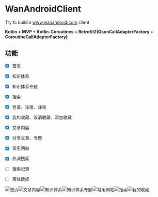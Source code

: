 # WanAndroidClient
Try to build a www.wanandroid.com client

**Kotlin + MVP + Kotlin-Coroutines + Retrofit2(GsonCallAdapterFactory + CoroutineCallAdapterFactory)**

## 功能
- [x] 首页
- [x] 知识体系
- [x] 知识体系专题
- [x] 搜索
- [x] 登录、注册、注销
- [x] 我的收藏、取消收藏、添加收藏
- [x] 文章内容
- [x] 分享文章、专题
- [x] 常用网站
- [x] 热词搜索
- [ ] 搜索记录
- [ ] 离线数据


![首页](http://ovlhlis72.bkt.clouddn.com/17-12-26/40547997.jpg?imageView2/2/w/300/q/95)![文章内容](http://ovlhlis72.bkt.clouddn.com/17-12-26/25027868.jpg?imageView2/2/w/300/q/95)![知识体系](http://ovlhlis72.bkt.clouddn.com/17-12-26/424106.jpg?imageView2/2/w/300/q/95)![知识体系专题](http://ovlhlis72.bkt.clouddn.com/17-12-26/86559983.jpg?imageView2/2/w/300/q/95)![常用网站](http://ovlhlis72.bkt.clouddn.com/17-12-28/77418675.jpg?imageView2/2/w/300/q/95)![搜索](http://ovlhlis72.bkt.clouddn.com/17-12-26/6996196.jpg?imageView2/2/w/300/q/95)![我的收藏](http://ovlhlis72.bkt.clouddn.com/17-12-26/93005295.jpg?imageView2/2/w/300/q/95)
